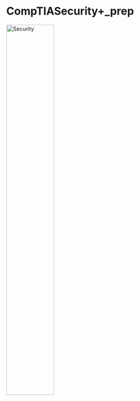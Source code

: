 # CompTIASecurity+_prep

<img src="https://github.com/rpointjour/compTIA_security-_prep/assets/54840122/777d3347-f21a-4719-877c-b60341e657fb" alt="Security" style="width:50%;height:50%;" />

#
